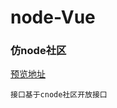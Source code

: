 # node-Vue

### 仿node社区

[预览地址](https://q1019736727.github.io/node-Vue/node-vue/dist)

```
接口基于cnode社区开放接口
```

